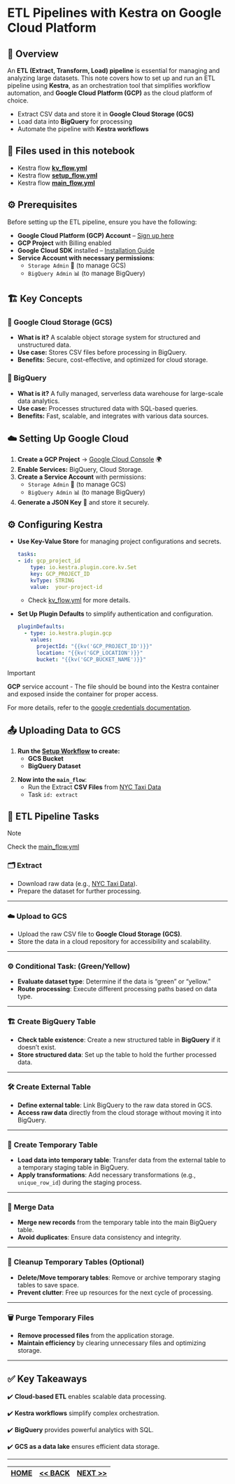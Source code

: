 # ETL Pipelines with Kestra on Google Cloud Platform

## 📌 Overview

An **ETL (Extract, Transform, Load) pipeline** is essential for managing and analyzing large datasets.
This note covers how to set up and run an ETL pipeline using **Kestra**, as an orchestration tool that simplifies workflow automation, and **Google Cloud Platform (GCP)** as the cloud platform of choice.

- Extract CSV data and store it in **Google Cloud Storage (GCS)**
- Load data into **BigQuery** for processing
- Automate the pipeline with **Kestra workflows**

## 📁 Files used in this notebook
- Kestra flow **[kv_flow.yml](#)**
- Kestra flow **[setup_flow.yml](#)**
- Kestra flow **[main_flow.yml](#)**
<!-- TODO - add flows -->

## ⚙️ Prerequisites

Before setting up the ETL pipeline, ensure you have the following:

- **Google Cloud Platform (GCP) Account** – [Sign up here](https://cloud.google.com/)
- **GCP Project** with Billing enabled
- **Google Cloud SDK** installed – [Installation Guide](https://cloud.google.com/sdk/docs/install)
- **Service Account with necessary permissions**:
  - `Storage Admin` 📁 (to manage GCS)
  - `BigQuery Admin` 📊 (to manage BigQuery)


## 🏗️ Key Concepts

### 🔹 Google Cloud Storage (GCS)
- **What is it?** A scalable object storage system for structured and unstructured data.
- **Use case:** Stores CSV files before processing in BigQuery.
- **Benefits:** Secure, cost-effective, and optimized for cloud storage.

### 🔹 BigQuery
- **What is it?** A fully managed, serverless data warehouse for large-scale data analytics.
- **Use case:** Processes structured data with SQL-based queries.
- **Benefits:** Fast, scalable, and integrates with various data sources.

## ☁️ Setting Up Google Cloud
1. **Create a GCP Project** → [Google Cloud Console](https://console.cloud.google.com/) 🌍
2. **Enable Services:** BigQuery, Cloud Storage.
3. **Create a Service Account** with permissions:
   - `Storage Admin` 📁 (to manage GCS)
   - `BigQuery Admin` 📊 (to manage BigQuery)
4. **Generate a JSON Key** 🔑 and store it securely.

## ⚙️ Configuring Kestra
- **Use Key-Value Store** for managing project configurations and secrets.

    ```yml
    tasks:
    - id: gcp_project_id
        type: io.kestra.plugin.core.kv.Set
        key: GCP_PROJECT_ID
        kvType: STRING
        value:  your-project-id
    ```

    - Check [kv_flow.yml](#) for more details.
    <!-- TODO - add flows -->


- **Set Up Plugin Defaults** to simplify authentication and configuration.
  ```yml
  pluginDefaults:
    - type: io.kestra.plugin.gcp
      values:
        projectId: "{{kv('GCP_PROJECT_ID')}}"
        location: "{{kv('GCP_LOCATION')}}"
        bucket: "{{kv('GCP_BUCKET_NAME')}}"
  ```

> [!IMPORTANT]
>
> **GCP** service account - The file should be bound into the Kestra container and exposed inside the container for proper access.
>
>For more details, refer to the [google credentials documentation](https://kestra.io/docs/how-to-guides/google-credentials).


## 📤 Uploading Data to GCS
<!-- TODO add flows -->
1. **Run the [Setup Workflow](#) to create:**
   - **GCS Bucket**
   - **BigQuery Dataset**

<!-- TODO add flows -->
2. **Now into the `main_flow`**:
    - Run the Extract **CSV Files** from [NYC Taxi Data](https://github.com/DataTalksClub/nyc-tlc-data/releases)
    - Task `id: extract`


## 🔄 ETL Pipeline Tasks

> [!NOTE]
>
> Check the [main_flow.yml](#)

### 🗂️ **Extract**
- Download raw data (e.g., [NYC Taxi Data](https://github.com/DataTalksClub/nyc-tlc-data/releases)).
- Prepare the dataset for further processing.

---

### ☁️ **Upload to GCS**
- Upload the raw CSV file to **Google Cloud Storage (GCS)**.
- Store the data in a cloud repository for accessibility and scalability.

---

### ⚙️ **Conditional Task: (Green/Yellow)**
- **Evaluate dataset type**: Determine if the data is “green” or “yellow.”
- **Route processing**: Execute different processing paths based on data type.

---

### 🏗️ **Create BigQuery Table**
- **Check table existence**: Create a new structured table in **BigQuery** if it doesn’t exist.
- **Store structured data**: Set up the table to hold the further processed data.

---

### 🛠️ **Create External Table**
- **Define external table**: Link BigQuery to the raw data stored in GCS.
- **Access raw data** directly from the cloud storage without moving it into BigQuery.

---

### 📝 **Create Temporary Table**
- **Load data into temporary table**: Transfer data from the external table to a temporary staging table in BigQuery.
- **Apply transformations**: Add necessary transformations (e.g., `unique_row_id`) during the staging process.

---

### 🔄 **Merge Data**
- **Merge new records** from the temporary table into the main BigQuery table.
- **Avoid duplicates**: Ensure data consistency and integrity.

---

### 🧹 **Cleanup Temporary Tables (Optional)**
- **Delete/Move temporary tables**: Remove or archive temporary staging tables to save space.
- **Prevent clutter**: Free up resources for the next cycle of processing.

---

### 🗑️ **Purge Temporary Files**
- **Remove processed files** from the application storage.
- **Maintain efficiency** by clearing unnecessary files and optimizing storage.

---

## ✅ Key Takeaways
✔️ **Cloud-based ETL** enables scalable data processing.

✔️ **Kestra workflows** simplify complex orchestration.

✔️ **BigQuery** provides powerful analytics with SQL.

✔️ **GCS as a data lake** ensures efficient data storage.

---

| [HOME](../README.md) | [<< BACK](./2-2-5-notes.md) | [NEXT >>](./2-2-7-notes.md) |
| -------------------- | ----------------------- | --------------------------- |
